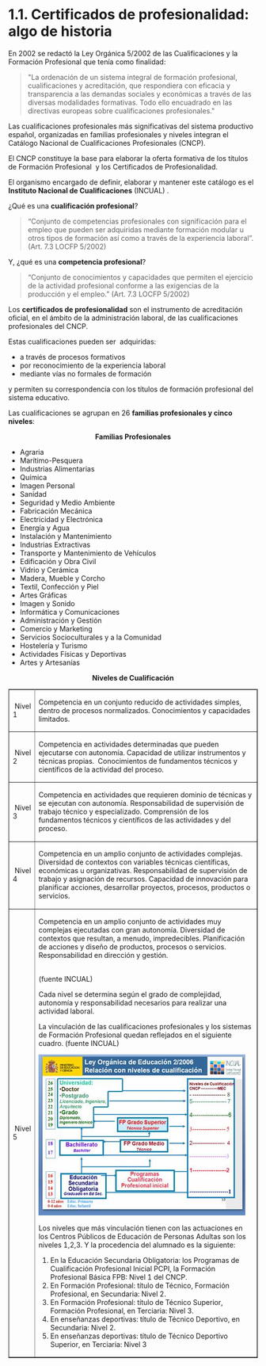 
# 1.1. Certificados de profesionalidad: algo de historia

En 2002 se redactó la Ley Orgánica 5/2002 de las Cualificaciones y la Formación Profesional que tenía como finalidad:

>"La ordenación de un sistema integral de formación profesional, cualificaciones y acreditación, que respondiera con eficacia y transparencia a las demandas sociales y económicas a través de las diversas modalidades formativas. Todo ello encuadrado en las directivas europeas sobre cualificaciones profesionales."

Las cualificaciones profesionales más significativas del sistema productivo español, organizadas en familias profesionales y niveles integran el Catálogo Nacional de Cualificaciones Profesionales (CNCP).

El CNCP constituye la base para elaborar la oferta formativa de los títulos de Formación Profesional  y los Certificados de Profesionalidad.

El organismo encargado de definir, elaborar y mantener este catálogo es el **Instituto Nacional de Cualificaciones** (INCUAL) .

¿Qué es una **cualificación profesional**?

>“Conjunto de competencias profesionales con significación para el empleo que pueden ser adquiridas mediante formación modular u otros tipos de formación así como a través de la experiencia laboral”. (Art. 7.3 LOCFP 5/2002)

Y, ¿qué es una **competencia profesional**?

>“Conjunto de conocimientos y capacidades que permiten el ejercicio de la actividad profesional conforme a las exigencias de la producción y el empleo.” (Art. 7.3 LOCFP 5/2002)

Los **certificados de profesionalidad** son el instrumento de acreditación oficial, en el ámbito de la administración laboral, de las cualificaciones profesionales del CNCP.

Estas cualificaciones pueden ser  adquiridas:

- a través de procesos formativos
- por reconocimiento de la experiencia laboral  
- mediante vías no formales de formación

y permiten su correspondencia con los títulos de formación profesional del sistema educativo.

Las cualificaciones se agrupan en 26 **familias profesionales y cinco niveles**:
<table style="width: 100%;" border="1" cellspacing="0" cellpadding="0">

<p align="center"><strong>Familias Profesionales</strong></p>

<ul>
<li>Agraria</li>
<li>Marítimo-Pesquera</li>
<li>Industrias Alimentarias</li>
<li>Química</li>
<li>Imagen Personal</li>
<li>Sanidad</li>
<li>Seguridad y Medio Ambiente</li>
<li>Fabricación Mecánica</li>
<li>Electricidad y Electrónica</li>
<li>Energía y Agua</li>
<li>Instalación y Mantenimiento</li>
<li>Industrias Extractivas</li>
<li>Transporte y Mantenimiento de Vehículos</li>
<li>Edificación y Obra Civil</li>
<li>Vidrio y Cerámica</li>
<li>Madera, Mueble y Corcho</li>
<li>Textil, Confección y Piel</li>
<li>Artes Gráficas</li>
<li>Imagen y Sonido</li>
<li>Informática y Comunicaciones</li>
<li>Administración y Gestión</li>
<li>Comercio y Marketing</li>
<li>Servicios Socioculturales y a la Comunidad</li>
<li>Hostelería y Turismo</li>
<li>Actividades Físicas y Deportivas</li>
<li>Artes y Artesanías</li>
<tr>
<p align="center"><strong>Niveles de Cualificación</strong></p>
<tr>
<td width="10%">&nbsp;Nivel 1</td>
<td width="89%">
<p>Competencia en un conjunto reducido de actividades simples, dentro de procesos normalizados. Conocimientos y capacidades limitados.</p>
<tr>
<td width="10%">&nbsp;Nivel 2</td>
<td width="89%">
<p align="left">Competencia en actividades determinadas que pueden ejecutarse con autonomía. Capacidad de utilizar instrumentos y técnicas propias.&nbsp; Conocimientos de fundamentos técnicos y científicos de la actividad del proceso.</p>
<tr>
<td width="10%">&nbsp;Nivel 3</td>
<td width="89%">
<p>Competencia en actividades que requieren dominio de técnicas y se ejecutan con autonomía. Responsabilidad de supervisión de trabajo técnico y especializado. Comprensión de los fundamentos técnicos y científicos de las actividades y del proceso.</p>
<tr>
<td width="10%">&nbsp;Nivel 4</td>
<td width="89%">
<p>Competencia en un amplio conjunto de actividades complejas. Diversidad de contextos con variables técnicas científicas, económicas u organizativas. Responsabilidad de supervisión de trabajo y asignación de recursos. Capacidad de innovación para planificar acciones, desarrollar proyectos, procesos, productos o servicios.</p>
<tr>
<td width="10%">&nbsp;Nivel 5</td>
<td width="89%">
<p>Competencia en un amplio conjunto de actividades muy complejas ejecutadas con gran autonomía.&nbsp;Diversidad de contextos que resultan, a menudo, impredecibles.&nbsp;Planificación de acciones y diseño de productos, procesos o servicios. Responsabilidad en dirección y gestión.<br> &nbsp;</p>

(fuente INCUAL)

Cada nivel se determina según el grado de complejidad, autonomía y responsabilidad necesarios para realizar una  actividad laboral.

La vinculación de las cualificaciones profesionales y los sistemas de Formación Profesional quedan reflejados en el siguiente cuadro. (fuente INCUAL)

![](img/cuadro_INCUAL.jpg)

Los niveles que más vinculación tienen con las actuaciones en los Centros Públicos de Educación de Personas Adultas son los niveles 1,2,3. Y la procedencia del alumnado es la siguiente:

1. En la Educación Secundaria Obligatoria: los Programas de Cualificación Profesional Inicial PCPI, la Formación Profesional Básica FPB: Nivel 1 del CNCP.
1. En Formación Profesional: título de Técnico, Formación Profesional, en Secundaria: Nivel 2.
1. En Formación Profesional: título de Técnico Superior, Formación Profesional, en Terciaria: Nivel 3.
1. En enseñanzas deportivas: título de Técnico Deportivo, en Secundaria: Nivel 2.
1. En enseñanzas deportivas: título de Técnico Deportivo Superior, en Terciaria: Nivel 3
